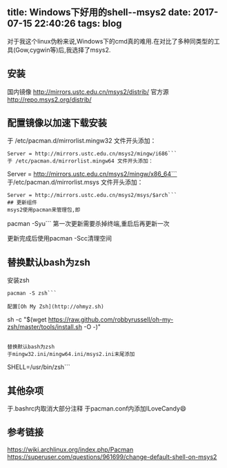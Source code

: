 ﻿title: Windows下好用的shell--msys2
date: 2017-07-15 22:40:26
tags: blog
---
对于我这个linux伪粉来说,Windows下的cmd真的难用.在对比了多种同类型的工具(Gow,cygwin等)后,我选择了msys2.
## 安装
国内镜像
http://mirrors.ustc.edu.cn/msys2/distrib/
官方源
http://repo.msys2.org/distrib/
<!--more-->
## 配置镜像以加速下载安装
于 /etc/pacman.d/mirrorlist.mingw32 文件开头添加：
```
Server = http://mirrors.ustc.edu.cn/msys2/mingw/i686```
于 /etc/pacman.d/mirrorlist.mingw64 文件开头添加：
```
Server = http://mirrors.ustc.edu.cn/msys2/mingw/x86_64```
于/etc/pacman.d/mirrorlist.msys 文件开头添加：
```
Server = http://mirrors.ustc.edu.cn/msys2/msys/$arch```
## 更新组件
msys2使用pacman来管理包,即
```
pacman -Syu```
第一次更新需要杀掉终端,重启后再更新一次

更新完成后使用pacman -Scc清理空间

## 替换默认bash为zsh
安装zsh
```
pacman -S zsh```

配置[Oh My Zsh](http://ohmyz.sh)

```
sh -c "$(wget https://raw.github.com/robbyrussell/oh-my-zsh/master/tools/install.sh -O -)"
```

替换默认bash为zsh
于mingw32.ini/mingw64.ini/msys2.ini末尾添加
```
SHELL=/usr/bin/zsh```

## 其他杂项
于.bashrc内取消大部分注释
于pacman.conf内添加ILoveCandy😄

## 参考链接
https://wiki.archlinux.org/index.php/Pacman
https://superuser.com/questions/961699/change-default-shell-on-msys2